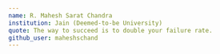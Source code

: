 ```yaml
---
name: R. Mahesh Sarat Chandra
institution: Jain (Deemed-to-be University)
quote: The way to succeed is to double your failure rate.
github_user: maheshschand
---
```


